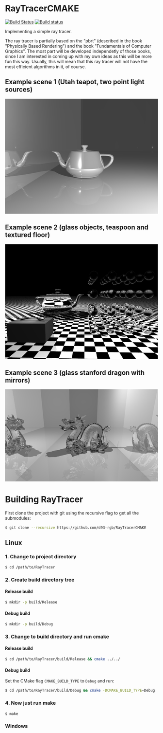# RayTracerCMAKE
[![Build Status](https://travis-ci.com/d93-rgb/RayTracerCMAKE.svg?branch=master)](https://travis-ci.com/d93-rgb/RayTracerCMAKE)
[![Build status](https://ci.appveyor.com/api/projects/status/u0r8ueclub7ndgav?svg=true)](https://ci.appveyor.com/project/d93-rgb/raytracercmake)

Implementing a simple ray tracer.

The ray tracer is partially based on the "pbrt" (described in the book "Physically Based Rendering") and the book "Fundamentals of Computer Graphics". The most part will be developed independetly of those books, since I am interested in coming up with my own ideas as this will be more fun this way. Usually, this will mean that this ray tracer will not have the most efficient algorithms in it, of course.

## Example scene 1 (Utah teapot, two point light sources)
<img src="RayTracer/resources/reflecting_teapot_with_two_lightsources.png" title="Utah teapot example scene" width="600">

## Example scene 2 (glass objects, teaspoon and textured floor)
<img src="RayTracer/resources/glass_objects_scene.png" title="glass objects scene" width="600">

## Example scene 3 (glass stanford dragon with mirrors)
<img src="RayTracer/resources/glass_dragon_with_mirrors.png" title="glass dragon with mirrors scene" width="600">

# Building RayTracer
First clone the project with git using the recursive flag to get all the submodules:
```bash
$ git clone --recursive https://github.com/d93-rgb/RayTracerCMAKE
```

## Linux
### 1. Change to project directory
```bash
$ cd /path/to/RayTracer
```
### 2. Create build directory tree
#### Release build
```bash
$ mkdir -p build/Release
```
#### Debug build
```bash
$ mkdir -p build/Debug
```
### 3. Change to build directory and run cmake
#### Release build
```bash
$ cd /path/to/RayTracer/build/Release && cmake ../../
```
#### Debug build
Set the CMake flag `CMAKE_BUILD_TYPE` to `Debug` and run:
```bash
$ cd /path/to/RayTracer/build/Debug && cmake -DCMAKE_BUILD_TYPE=Debug ../../
```
### 4. Now just run make
```build
$ make
```
### Windows
